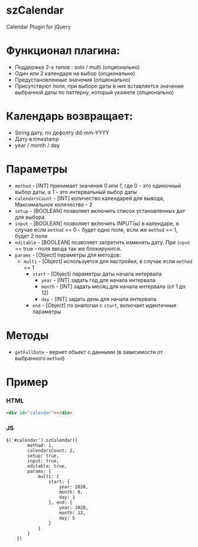 # szCalendar
Calendar Plugin for jQuery

# Функционал плагина:
- Поддержка 2-х типов : solo / multi (опционально)
- Один или 2 календаря на выбор (опционально)
- Предустановленные значения (опционально)
- Присутствуют поля, при выборе даты в них вставляется значение выбранной даты по паттерну, который укажете (опционально)

# Календарь возвращает:
- String дату, по дефолту dd-mm-YYYY
- Дату в timestamp
- year / month / day

# Параметры
* `method` - [INT] принимает значения 0 или 1, где 0 - это одиночный выбор даты, а 1 - это интервальный выбор даты
* `calendarsCount` - [INT] количество календарей для вывода, Максимальное количество - 2
* `setup` - [BOOLEAN] позволяет включить список установленных дат для выбора
* `input` - [BOOLEAN] позволяет включить INPUT(ы) в календаре, в случае если `method` == 0 - будет одно поле, если же `method` == 1, будет 2 поля
* `editable` - [BOOLEAN] позволяет запретить изменять дату. При `input` == true - поля ввода так же блокируются.
* `params` - [Object] параметры для методов:
  * `multi` - [Object] используется для настройки, в случае если `method` == 1
    * `start` - [Object] параметры даты начала интервала
      * `year` - [INT] задать год для начала интервала
      * `month` - [INT] задать месяц для начала интервала (от 1 до 12)
      * `day` - [INT] задать день для начала интервала
    * `end` - [Object] по аналогии с `start`, включает идентичные параметры
    
    
# Методы
* `getFullDate` - вернет объект с данными (в зависимости от выбранного `method`)

# Пример
### HTML
```HTML
<div id="calendar"></div>
```

### JS
```JS
$('#calendar').szCalendar({
        method: 1,
        calendarsCount: 2,
        setup: true,
        input: true,
        editable: true,
        params: {
            multi: {
                start: {
                    year: 2020,
                    month: 9,
                    day: 1
                }, end: {
                    year: 2020,
                    month: 12,
                    day: 5
                }
            }
        }
    })
```
